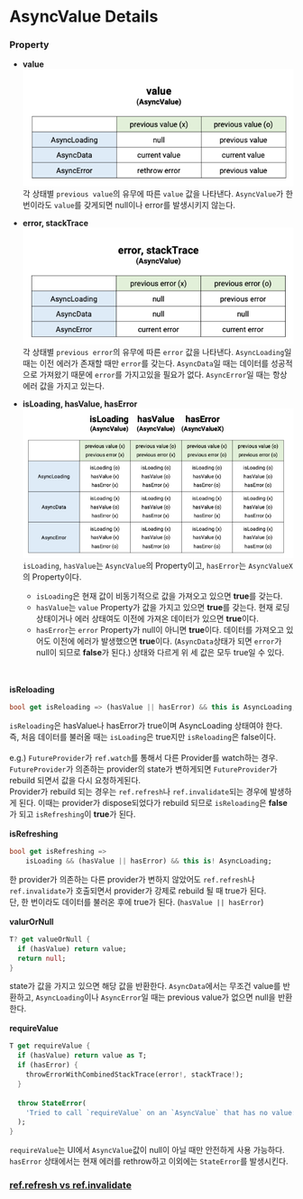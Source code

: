 # AsyncValue Details


### Property 
- **value** <br>
![img.png](img.png) <br>
각 상태별 `previous value`의 유무에 따른 `value` 값을 나타낸다.
`AsyncValue`가 한번이라도 `value`를 갖게되면 null이나 error를 발생시키지 않는다.


- **error, stackTrace** <br>
![img_1.png](img_1.png) <br>
  각 상태별 `previous error`의 유무에 따른 `error` 값을 나타낸다.
`AsyncLoading`일 때는 이전 에러가 존재할 때만 `error`를 갖는다.
`AsyncData`일 때는 데이터를 성공적으로 가져왔기 때문에 `error`를 가지고있을 필요가 없다.
`AsyncError`일 때는 항상 에러 값을 가지고 있는다.

  
- **isLoading, hasValue, hasError** <br>
![img_2.png](img_2.png) <br>
`isLoading`, `hasValue`는 `AsyncValue`의 Property이고, `hasError`는 `AsyncValueX`의 Property이다.
  - `isLoading`은 현재 값이 비동기적으로 값을 가져오고 있으면 **true**를 갖는다.
  - `hasValue`는 `value` Property가 값을 가지고 있으면 **true**를 갖는다. 현재 로딩 상태이거나 에러 상태여도 이전에 가져온 데이터가 있으면 **true**이다.
  - `hasError`는 `error` Property가 null이 아니면 **true**이다. 데이터를 가져오고 있어도 이전에 에러가 발생했으면 **true**이다. (`AsyncData`상태가 되면 `error`가 null이 되므로 **false**가 된다.)
상태와 다르게 위 세 값은 모두 true일 수 있다. 

<br><br>
**isReloading**
```dart
bool get isReloading => (hasValue || hasError) && this is AsyncLoading;
```
`isReloading`은 hasValue나 hasError가 true이며 AsyncLoading 상태여야 한다. 즉, 처음 데이터를 불러올 때는 `isLoading`은 true지만 `isReloading`은 false이다. 
<br><br>
e.g.) `FutureProvider`가 `ref.watch`를 통해서 다른 Provider를 watch하는 경우. `FutureProvider`가 의존하는 provider의 state가 변하게되면 `FutureProvider`가 rebuild 되면서 값을 다시 요청하게된다. <br>
Provider가 rebuild 되는 경우는 `ref.refresh`나 `ref.invalidate`되는 경우에 발생하게 된다. 이때는 provider가 dispose되었다가 rebuild 되므로 `isReloading`은 **false**가 되고 `isRefreshing`이 **true**가 된다.
<br><br>
**isRefreshing**
```dart
bool get isRefreshing =>
    isLoading && (hasValue || hasError) && this is! AsyncLoading;
```
한 provider가 의존하는 다른 provider가 변하지 않았어도 `ref.refresh`나 `ref.invalidate`가 호출되면서 provider가 강제로 rebuild 될 때 true가 된다. <br>
단, 한 번이라도 데이터를 불러온 후에 true가 된다. (`hasValue || hasError`)
<br><br>
**valurOrNull**
```dart
T? get valueOrNull {
  if (hasValue) return value;
  return null;
}
```
state가 값을 가지고 있으면 해당 값을 반환한다. `AsyncData`에서는 무조건 value를 반환하고, `AsyncLoading`이나 `AsyncError`일 때는 previous value가 없으면 null을 반환한다.
<br><br>
**requireValue**
```dart
T get requireValue {
  if (hasValue) return value as T;
  if (hasError) {
    throwErrorWithCombinedStackTrace(error!, stackTrace!);
  }

  throw StateError(
    'Tried to call `requireValue` on an `AsyncValue` that has no value: $this',
  );
}
```
`requireValue`는 UI에서 `AsyncValue`값이 null이 아닐 때만 안전하게 사용 가능하다. `hasError` 상태에서는 현재 에러를 rethrow하고 이외에는 `StateError`를 발생시킨다.

### [ref.refresh vs ref.invalidate](https://riverpod.dev/docs/essentials/faq)
